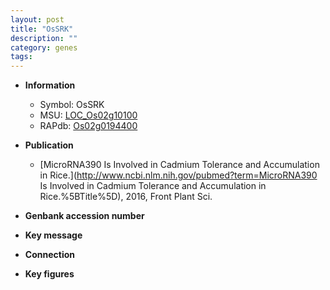 ```yaml
---
layout: post
title: "OsSRK"
description: ""
category: genes
tags: 
---
```


* **Information**  
    + Symbol: OsSRK  
    + MSU: [LOC_Os02g10100](http://rice.plantbiology.msu.edu/cgi-bin/ORF_infopage.cgi?orf=LOC_Os02g10100)  
    + RAPdb: [Os02g0194400](http://rapdb.dna.affrc.go.jp/viewer/gbrowse_details/irgsp1?name=Os02g0194400)  

* **Publication**  
    + [MicroRNA390 Is Involved in Cadmium Tolerance and Accumulation in Rice.](http://www.ncbi.nlm.nih.gov/pubmed?term=MicroRNA390 Is Involved in Cadmium Tolerance and Accumulation in Rice.%5BTitle%5D), 2016, Front Plant Sci.

* **Genbank accession number**  

* **Key message**  

* **Connection**  

* **Key figures**  


